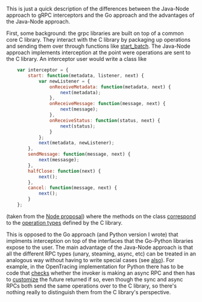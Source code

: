 This is just a quick description of the differences between the Java-Node
approach to gRPC interceptors and the Go approach and the advantages of the
Java-Node approach.

First, some background: the grpc libraries are built on top of a common core C
library. They interact with the C library by packaging up operations and
sending them over through functions like
[start_batch](https://github.com/grpc/grpc/blob/master/include/grpc/grpc.h#L231).
The Java-Node approach implements interception at the point were operations are
sent to the C library. An interceptor user would write a class like

```javascript
    var interceptor = {
        start: function(metadata, listener, next) {
            var newListener = {
                onReceiveMetadata: function(metadata, next) {
                    next(metadata);
                },
                onReceiveMessage: function(message, next) {
                    next(message);
                },
                onReceiveStatus: function(status, next) {
                    next(status);
                }
            };
            next(metadata, newListener);
        },
        sendMessage: function(message, next) {
            next(messasge);
        },
        halfClose: function(next) {
            next();
        },
        cancel: function(message, next) {
            next();
        }
    };
```

(taken from the [Node
proposal](https://github.com/drobertduke/proposal/blob/6a01c9a32cc109e8b1d50b780aae3a1ba4b56bc8/L5-NODEJS-CLIENT-INTERCEPTORS.md#simple))
where the methods on the class [correspond](
https://github.com/drobertduke/proposal/blob/6a01c9a32cc109e8b1d50b780aae3a1ba4b56bc8/L5-NODEJS-CLIENT-INTERCEPTORS.md#grpc-operations)
to the [operation types](
https://github.com/grpc/grpc/blob/master/include/grpc/impl/codegen/grpc_types.h#L426)
defined by the C library.

This is opposed to the Go approach (and Python version I wrote) that implments
interception on top of the interfaces that the Go-Python libraries expose to
the user. The main advantage of the Java-Node approach is that all the
different RPC types (unary, steaming, async, etc) can be treated in an
analogous way without having to write special cases (see [also](
https://github.com/drobertduke/proposal/blob/c5ee5592706615285c9cf5d6114e5e4670a8d59b/NODEJS-CLIENT-INTERCEPTORS.md#abstraction-level)).
For example, in the OpenTracing implementation for Python there has to be code
that
[checks](https://github.com/rnburn/grpc-opentracing-1/blob/master/python/grpc_opentracing/_client.py#L104)
whether the invoker is making an async RPC and then has to [customize](
https://github.com/rnburn/grpc-opentracing-1/blob/master/python/grpc_opentracing/_client.py#L52)
the future returned if so, even though the sync and async RPCs both send the
same operations over to the C library, so there's nothing really to distinguish
them from the C library's perspective.
